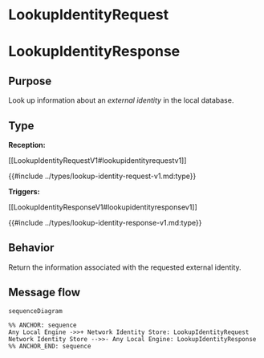 <div class="message">

# LookupIdentityRequest
# LookupIdentityResponse

## Purpose

<!-- ANCHOR: purpose -->
Look up information about an  *external identity* in the local database.
<!-- ANCHOR_END: purpose -->

## Type

<!-- ANCHOR: type -->
**Reception:**

[[LookupIdentityRequestV1#lookupidentityrequestv1]]

{{#include ../types/lookup-identity-request-v1.md:type}}

**Triggers:**

[[LookupIdentityResponseV1#lookupidentityresponsev1]]

{{#include ../types/lookup-identity-response-v1.md:type}}
<!-- ANCHOR_END: type -->

## Behavior

<!-- ANCHOR: behavior -->
Return the information associated with the requested external identity.
<!-- ANCHOR_END: behavior -->

## Message flow

<!-- ANCHOR: messages -->
```mermaid
sequenceDiagram

%% ANCHOR: sequence
Any Local Engine ->>+ Network Identity Store: LookupIdentityRequest
Network Identity Store -->>- Any Local Engine: LookupIdentityResponse
%% ANCHOR_END: sequence
```
<!-- ANCHOR_END: messages -->

</div>
